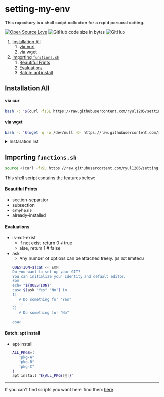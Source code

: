 # setting-my-env
This repository is a shell script collection for a rapid personal setting.

[![Open Source Love](https://badges.frapsoft.com/os/v1/open-source.svg?v=103)](https://github.com/ellerbrock/open-source-badges/)
![GitHub code size in bytes](https://img.shields.io/github/languages/code-size/ryul1206/setting-my-env.svg)
![GitHub](https://img.shields.io/github/license/ryul1206/setting-my-env.svg)

1. [Installation All](#installation-all)
      1. [via curl](#via-curl)
      2. [via wget](#via-wget)
2. [Importing `functions.sh`](#importing-functionssh)
      1. [Beautiful Prints](#beautiful-prints)
      2. [Evaluations](#evaluations)
      3. [Batch: apt install](#batch-apt-install)


## Installation All

#### via curl

```sh
bash -c "$(curl -fsSL https://raw.githubusercontent.com/ryul1206/setting-my-env/master/install.sh)"
```

#### via wget

```sh
bash -c "$(wget -q -o /dev/null -O- https://raw.githubusercontent.com/ryul1206/setting-my-env/master/install.sh)"
```
<details><summary>Installation list</summary>
<p>

1. basics
   - git
   - vim 
   - npm
   - curl
   - wget
   - zsh
     - oh-my-zsh
     - zsh-autosuggestions
1. utilities
   - google-chrome
   - [todoist](https://github.com/KryDos/todoist-linux) (will be installed in `~/Downloads`)
   - gnome-panel
2. others
   - ros1 (melodic)

</p>
</details>


## Importing `functions.sh`

```sh
source <(curl -fsSL https://raw.githubusercontent.com/ryul1206/setting-my-env/master/functions.sh)
```

This shell script contains the features below:

#### Beautiful Prints

- section-separator
- subsection
- emphasis
- already-installed

#### Evaluations

- is-not-exist
  - if not exist, return 0 # true
  - else, return 1 # false
- ask
  - Any number of options can be attached freely. (is not limited.)
   ```sh
   QUESTION=$(cat << EOM
   Do you want to set up your GIT?
   You can initialize your identity and default editor.
   EOM)
   echo "${QUESTION}"
   case $(ask "Yes" "No") in
   1)
      # Do something for "Yes"
      ;;
   2)
      # Do something for "No"
      ;;
   esac
   ```


#### Batch: apt install

- apt-install
   ```sh
   ALL_PKGS=(
      "pkg-A"
      "pkg-B"
      "pkg-C"
   )
   apt-install "${ALL_PKGS[@]}"
   ```


---

If you can't find scripts you want here, find them [here](https://github.com/ohilho/initialize_script).
